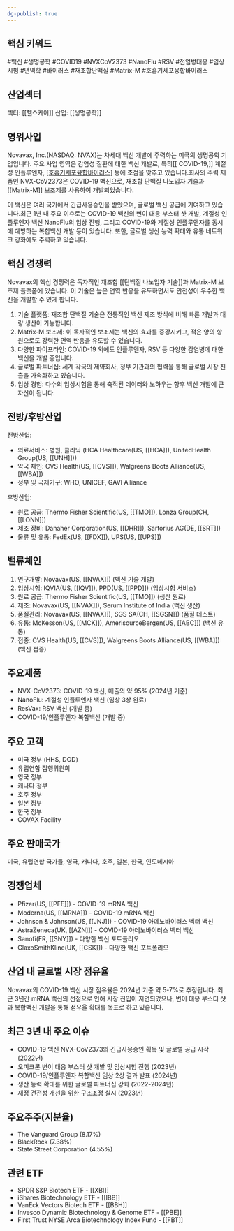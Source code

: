 ```yaml
---
dg-publish: true
---
```

## 핵심 키워드

#백신 #생명공학 #COVID19 #NVXCoV2373 #NanoFlu #RSV #전염병대응 #임상시험 #면역학 #바이러스 #재조합단백질 #Matrix-M #호흡기세포융합바이러스

## 산업섹터

섹터: [[헬스케어]]
산업: [[생명공학]]

## 영위사업

Novavax, Inc.(NASDAQ: NVAX)는 차세대 백신 개발에 주력하는 미국의 생명공학 기업입니다. 주요 사업 영역은 감염성 질환에 대한 백신 개발로, 특히[[ COVID-19,]] 계절성 인플루엔자, [[호흡기세포융합바이러스]](RSV) 등에 초점을 맞추고 있습니다.회사의 주력 제품인 NVX-CoV2373은 COVID-19 백신으로, 재조합 단백질 나노입자 기술과 [[Matrix-M]] 보조제를 사용하여 개발되었습니다. 

이 백신은 여러 국가에서 긴급사용승인을 받았으며, 글로벌 백신 공급에 기여하고 있습니다.최근 1년 내 주요 이슈로는 COVID-19 백신의 변이 대응 부스터 샷 개발, 계절성 인플루엔자 백신 NanoFlu의 임상 진행, 그리고 COVID-19와 계절성 인플루엔자를 동시에 예방하는 복합백신 개발 등이 있습니다. 또한, 글로벌 생산 능력 확대와 유통 네트워크 강화에도 주력하고 있습니다.

## 핵심 경쟁력

Novavax의 핵심 경쟁력은 독자적인 재조합 [[단백질 나노입자 기술]]과 Matrix-M 보조제 플랫폼에 있습니다. 이 기술은 높은 면역 반응을 유도하면서도 안전성이 우수한 백신을 개발할 수 있게 합니다.

1. 기술 플랫폼: 재조합 단백질 기술은 전통적인 백신 제조 방식에 비해 빠른 개발과 대량 생산이 가능합니다.
2. Matrix-M 보조제: 이 독자적인 보조제는 백신의 효과를 증강시키고, 적은 양의 항원으로도 강력한 면역 반응을 유도할 수 있습니다.
3. 다양한 파이프라인: COVID-19 외에도 인플루엔자, RSV 등 다양한 감염병에 대한 백신을 개발 중입니다.
4. 글로벌 파트너십: 세계 각국의 제약회사, 정부 기관과의 협력을 통해 글로벌 시장 진출을 가속화하고 있습니다.
5. 임상 경험: 다수의 임상시험을 통해 축적된 데이터와 노하우는 향후 백신 개발에 큰 자산이 됩니다.

## 전방/후방산업

전방산업:

- 의료서비스: 병원, 클리닉 (HCA Healthcare(US, [[HCA]]), UnitedHealth Group(US, [[UNH]]))
- 약국 체인: CVS Health(US, [[CVS]]), Walgreens Boots Alliance(US, [[WBA]])
- 정부 및 국제기구: WHO, UNICEF, GAVI Alliance

후방산업:

- 원료 공급: Thermo Fisher Scientific(US, [[TMO]]), Lonza Group(CH, [[LONN]])
- 제조 장비: Danaher Corporation(US, [[DHR]]), Sartorius AG(DE, [[SRT]])
- 물류 및 유통: FedEx(US, [[FDX]]), UPS(US, [[UPS]])

## 밸류체인

1. 연구개발: Novavax(US, [[NVAX]]) (백신 기술 개발)
2. 임상시험: IQVIA(US, [[IQV]]), PPD(US, [[PPD]]) (임상시험 서비스)
3. 원료 공급: Thermo Fisher Scientific(US, [[TMO]]) (생산 원료)
4. 제조: Novavax(US, [[NVAX]]), Serum Institute of India (백신 생산)
5. 품질관리: Novavax(US, [[NVAX]]), SGS SA(CH, [[SGSN]]) (품질 테스트)
6. 유통: McKesson(US, [[MCK]]), AmerisourceBergen(US, [[ABC]]) (백신 유통)
7. 접종: CVS Health(US, [[CVS]]), Walgreens Boots Alliance(US, [[WBA]]) (백신 접종)

## 주요제품

- NVX-CoV2373: COVID-19 백신, 매출의 약 95% (2024년 기준)
- NanoFlu: 계절성 인플루엔자 백신 (임상 3상 완료)
- ResVax: RSV 백신 (개발 중)
- COVID-19/인플루엔자 복합백신 (개발 중)

## 주요 고객

- 미국 정부 (HHS, DOD)
- 유럽연합 집행위원회
- 영국 정부
- 캐나다 정부
- 호주 정부
- 일본 정부
- 한국 정부
- COVAX Facility

## 주요 판매국가

미국, 유럽연합 국가들, 영국, 캐나다, 호주, 일본, 한국, 인도네시아

## 경쟁업체

- Pfizer(US, [[PFE]]) - COVID-19 mRNA 백신
- Moderna(US, [[MRNA]]) - COVID-19 mRNA 백신
- Johnson & Johnson(US, [[JNJ]]) - COVID-19 아데노바이러스 벡터 백신
- AstraZeneca(UK, [[AZN]]) - COVID-19 아데노바이러스 벡터 백신
- Sanofi(FR, [[SNY]]) - 다양한 백신 포트폴리오
- GlaxoSmithKline(UK, [[GSK]]) - 다양한 백신 포트폴리오

## 산업 내 글로벌 시장 점유율

Novavax의 COVID-19 백신 시장 점유율은 2024년 기준 약 5-7%로 추정됩니다. 최근 3년간 mRNA 백신의 선점으로 인해 시장 진입이 지연되었으나, 변이 대응 부스터 샷과 복합백신 개발을 통해 점유율 확대를 목표로 하고 있습니다.

## 최근 3년 내 주요 이슈

- COVID-19 백신 NVX-CoV2373의 긴급사용승인 획득 및 글로벌 공급 시작 (2022년)
- 오미크론 변이 대응 부스터 샷 개발 및 임상시험 진행 (2023년)
- COVID-19/인플루엔자 복합백신 임상 2상 결과 발표 (2024년)
- 생산 능력 확대를 위한 글로벌 파트너십 강화 (2022-2024년)
- 재정 건전성 개선을 위한 구조조정 실시 (2023년)

## 주요주주(지분율)

- The Vanguard Group (8.17%)
- BlackRock (7.38%)
- State Street Corporation (4.55%)

## 관련 ETF

- SPDR S&P Biotech ETF - [[XBI]]
- iShares Biotechnology ETF - [[IBB]]
- VanEck Vectors Biotech ETF - [[BBH]]
- Invesco Dynamic Biotechnology & Genome ETF - [[PBE]]
- First Trust NYSE Arca Biotechnology Index Fund - [[FBT]]